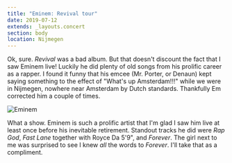 ```yaml
---
title: "Eminem: Revival tour"
date: 2019-07-12
extends: _layouts.concert
section: body
location: Nijmegen
---
```


Ok, sure. _Revival_ was a bad album. But that doesn't discount the fact that I saw Eminem live! Luckily he did plenty of
old songs from his prolific career as a rapper. I found it funny that his emcee (Mr. Porter, or Denaun) kept saying
something to the effect of "What's up Amsterdam!!!" while we were in Nijmegen, nowhere near Amsterdam by Dutch standards.
Thankfully Em corrected him a couple of times.

![Eminem](/assets/images/concerts/eminem.jpg)

What a show. Eminem is such a prolific artist that I'm glad I saw him live at least once before his inevitable 
retirement. Standout tracks he did were _Rap God_, _Fast Lane_ together with Royce Da 5'9", and _Forever_. The girl next
to me was surprised to see I knew _all_ the words to _Forever_. I'll take that as a compliment.
